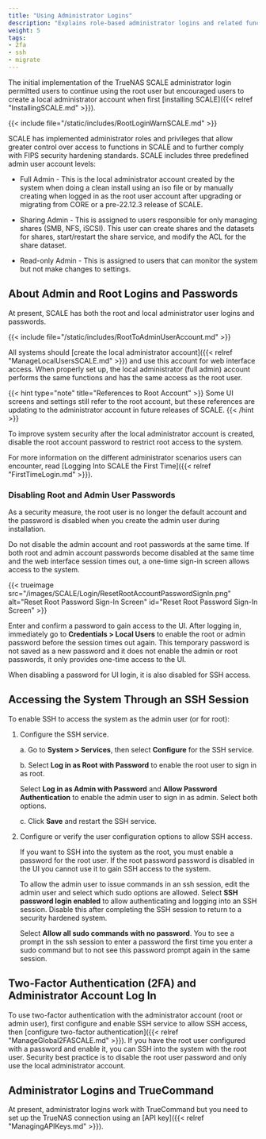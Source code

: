 ```yaml
---
title: "Using Administrator Logins"
description: "Explains role-based administrator logins and related functions. Provides instructions on properly configuring SSH and working with the admin and root user passwords."
weight: 5
tags:
- 2fa
- ssh
- migrate
---
```


The initial implementation of the TrueNAS SCALE administrator login permitted users to continue using the root user but encouraged users to create a local administrator account when first [installing SCALE]({{< relref "InstallingSCALE.md" >}}).

{{< include file="/static/includes/RootLoginWarnSCALE.md" >}}

SCALE has implemented administrator roles and privileges that allow greater control over access to functions in SCALE and to further comply with FIPS security hardening standards.
SCALE includes three predefined admin user account levels:

* Full Admin - This is the local administrator account created by the system when doing a clean install using an <file>iso</file> file or by manually creating when logged in as the root user account after upgrading or migrating from CORE or a pre-22.12.3 release of SCALE.

* Sharing Admin - This is assigned to users responsible for only managing shares (SMB, NFS, iSCSI).
  This user can create shares and the datasets for shares, start/restart the share service, and modify the ACL for the share dataset.

* Read-only Admin - This is assigned to users that can monitor the system but not make changes to settings.

##  About Admin and Root Logins and Passwords
At present, SCALE has both the root and local administrator user logins and passwords.

{{< include file="/static/includes/RootToAdminUserAccount.md" >}}

All systems should [create the local administrator account]({{< relref "ManageLocalUsersSCALE.md" >}}) and use this account for web interface access.
When properly set up, the local administrator (full admin) account performs the same functions and has the same access as the root user.

{{< hint type="note" title="References to Root Account" >}}
Some UI screens and settings still refer to the root account, but these references are updating to the administrator account in future releases of SCALE.
{{< /hint >}}

To improve system security after the local administrator account is created, disable the root account password to restrict root access to the system.

For more information on the different administrator scenarios users can encounter, read [Logging Into SCALE the First Time]({{< relref "FirstTimeLogin.md" >}}).

### Disabling Root and Admin User Passwords
As a security measure, the root user is no longer the default account and the password is disabled when you create the admin user during installation.

Do not disable the admin account and root passwords at the same time.
If both root and admin account passwords become disabled at the same time and the web interface session times out, a one-time sign-in screen allows access to the system.

{{< trueimage src="/images/SCALE/Login/ResetRootAccountPasswordSignIn.png" alt="Reset Root Password Sign-In Screen" id="Reset Root Password Sign-In Screen" >}}

Enter and confirm a password to gain access to the UI.
After logging in, immediately go to **Credentials > Local Users** to enable the root or admin password before the session times out again.
This temporary password is not saved as a new password and it does not enable the admin or root passwords, it only provides one-time access to the UI.

When disabling a password for UI login, it is also disabled for SSH access.

## Accessing the System Through an SSH Session
To enable SSH to access the system as the admin user (or for root):

1. Configure the SSH service.

   a. Go to **System > Services**, then select **Configure** for the SSH service.

   b. Select **Log in as Root with Password** to enable the root user to sign in as root.

      Select **Log in as Admin with Password** and **Allow Password Authentication** to enable the admin user to sign in as admin. Select both options.

   c. Click **Save** and restart the SSH service.

2. Configure or verify the user configuration options to allow SSH access.

   If you want to SSH into the system as the root, you must enable a password for the root user.
   If the root password password is disabled in the UI you cannot use it to gain SSH access to the system.

   To allow the admin user to issue commands in an ssh session, edit the admin user and select which sudo options are allowed.
   Select **SSH password login enabled** to allow authenticating and logging into an SSH session.
   Disable this after completing the SSH session to return to a security hardened system.

   Select **Allow all sudo commands with no password**.
   You to see a prompt in the ssh session to enter a password the first time you enter a sudo command but to not see this password prompt again in the same session.

## Two-Factor Authentication (2FA) and Administrator Account Log In

To use two-factor authentication with the administrator account (root or admin user), first configure and enable SSH service to allow SSH access, then [configure two-factor authentication]({{< relref "ManageGlobal2FASCALE.md" >}}).
If you have the root user configured with a password and enable it, you can SSH into the system with the root user.
Security best practice is to disable the root user password and only use the local administrator account.

## Administrator Logins and TrueCommand

At present, administrator logins work with TrueCommand but you need to set up the TrueNAS connection using an [API key]({{< relref "ManagingAPIKeys.md" >}}).
